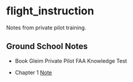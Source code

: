 # flight_instruction

Notes from private pilot training.


## Ground School Notes


* Book Gleim Private Pilot FAA Knowledge Test

* Chapter 1 [Note](notes/gleim_ch1_notes)

